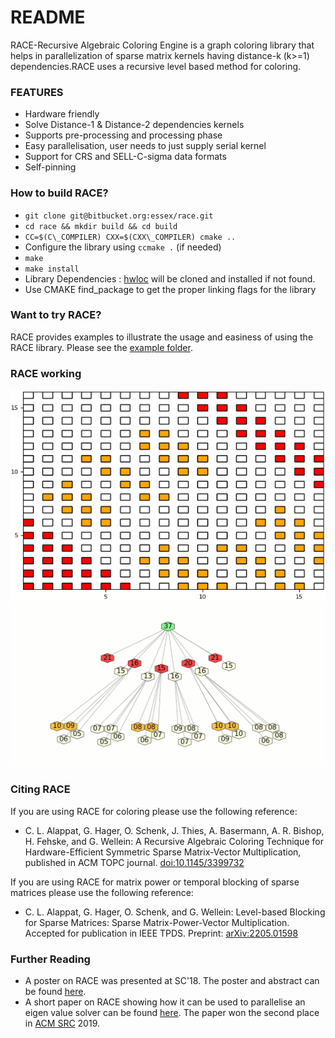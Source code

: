 # README #

RACE-Recursive Algebraic Coloring Engine is a graph coloring library that helps in parallelization of sparse matrix kernels having distance-k (k>=1)
dependencies.RACE uses a recursive level based method for coloring.

### FEATURES ###

* Hardware friendly
* Solve Distance-1 & Distance-2 dependencies kernels
* Supports pre-processing and processing phase
* Easy parallelisation, user needs to just supply serial kernel
* Support for CRS and SELL-C-sigma data formats
* Self-pinning

### How to build RACE? ###

* `git clone git@bitbucket.org:essex/race.git`
* `cd race && mkdir build && cd build`
* `CC=$(C\_COMPILER) CXX=$(CXX\_COMPILER) cmake ..`
* Configure the library using `ccmake .` (if needed)
* `make`
* `make install`
* Library Dependencies : [hwloc](https://www.open-mpi.org/projects/hwloc/) will be cloned and installed if not found.
* Use CMAKE find\_package to get the proper linking flags for the library

### Want to try RACE? ###
RACE provides examples to illustrate the usage and easiness of using the RACE library. 
Please see the [example folder](https://bitbucket.org/essex/race/src/master/examples/).

### RACE working ###
![Screenshot](animations/domain_anim.gif)
![Scrrentshot](animations/zone_tree_anim.gif)


### Citing RACE ###

If you are using RACE for coloring please use the following reference:

* C. L. Alappat, G. Hager, O. Schenk, J. Thies, A. Basermann, A. R. Bishop, H. Fehske, and G. Wellein:
  A Recursive Algebraic Coloring Technique for Hardware-Efficient Symmetric Sparse Matrix-Vector Multiplication, published in ACM TOPC journal.  [doi:10.1145/3399732](https://doi.org/10.1145/3399732)

If you are using RACE for matrix power or temporal blocking of sparse matrices please use the following reference:
* C. L. Alappat, G. Hager, O. Schenk, and G. Wellein:
  Level-based Blocking for Sparse Matrices: Sparse Matrix-Power-Vector Multiplication. Accepted for publication in IEEE TPDS. Preprint: [arXiv:2205.01598](https://arxiv.org/abs/2205.01598)
  
### Further Reading ###

* A poster on RACE was presented at SC'18. The poster and abstract can be found [here](https://sc18.supercomputing.org/proceedings/src_poster/src_poster_pages/spost109.html).
* A short paper on RACE showing how it can be used to parallelise an eigen value solver can be found [here](https://src.acm.org/binaries/content/assets/src/2019/christie-louis-alappat.pdf).
  The paper won the second place in [ACM SRC](https://src.acm.org) 2019.

